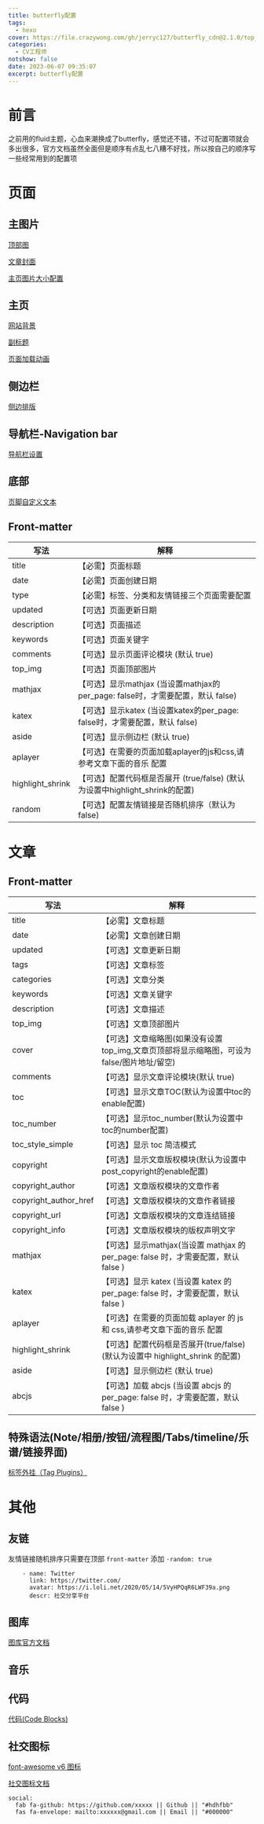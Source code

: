 ```yaml
---
title: butterfly配置
tags:
  - hexo
cover: https://file.crazywong.com/gh/jerryc127/butterfly_cdn@2.1.0/top_img/index.jpg
categories:
  - CV工程师
notshow: false
date: 2023-06-07 09:35:07
excerpt: butterfly配置
---
```

# 前言
之前用的fluid主题，心血来潮换成了butterfly，感觉还不错，不过可配置项就会多出很多，官方文档虽然全面但是顺序有点乱七八糟不好找，所以按自己的顺序写一些经常用到的配置项
# 页面
## 主图片
[顶部图](https://butterfly.js.org/posts/4aa8abbe/#%E9%A0%82%E9%83%A8%E5%9C%96)

[文章封面](https://butterfly.js.org/posts/4aa8abbe/#%E6%96%87%E7%AB%A0%E5%B0%81%E9%9D%A2)

[主页图片大小配置](https://butterfly.js.org/posts/ceeb73f/#%E4%B8%BB%E9%A0%81top-img%E9%A1%AF%E7%A4%BA%E5%A4%A7%E5%B0%8F)

## 主页
[网站背景](https://butterfly.js.org/posts/ceeb73f/#%E7%B6%B2%E7%AB%99%E8%83%8C%E6%99%AF)

[副标题](https://butterfly.js.org/posts/ceeb73f/#%E7%B6%B2%E7%AB%99%E5%89%AF%E6%A8%99%E9%A1%8C)

[页面加载动画](https://butterfly.js.org/posts/ceeb73f/#%E9%A0%81%E9%9D%A2%E5%8A%A0%E8%BC%89%E5%8B%95%E7%95%AB-preloader)

## 侧边栏
[侧边排版](https://butterfly.js.org/posts/4aa8abbe/#%E5%81%B4%E9%82%8A%E6%AC%84%E8%A8%AD%E7%BD%AE-aside)

## 导航栏-Navigation bar

[导航栏设置](https://butterfly.js.org/posts/4aa8abbe/#%E5%B0%8E%E8%88%AA%E6%AC%84%E8%A8%AD%E7%BD%AE-Navigation-bar-settings)

## 底部
[页脚自定义文本](https://butterfly.js.org/posts/4aa8abbe/#%E9%A0%81%E8%85%B3%E8%87%AA%E5%AE%9A%E7%BE%A9%E6%96%87%E6%9C%AC)

## Front-matter

| 写法   | 解释   |
|--------|--------|
|title|	【必需】页面标题|
|date	|【必需】页面创建日期|
|type	|【必需】标签、分类和友情链接三个页面需要配置|
|updated	|【可选】页面更新日期|
|description	|【可选】页面描述|
|keywords	|【可选】页面关键字|
|comments|	【可选】显示页面评论模块 (默认 true)|
|top_img	|【可选】页面顶部图片|
|mathjax|	【可选】显示mathjax (当设置mathjax的per_page: false时，才需要配置，默认 false)|
|katex	|【可选】显示katex (当设置katex的per_page: false时，才需要配置，默认 false)|
|aside	|【可选】显示侧边栏 (默认 true)|
|aplayer	|【可选】在需要的页面加载aplayer的js和css,请参考文章下面的音乐 配置|
|highlight_shrink	|【可选】配置代码框是否展开 (true/false) (默认为设置中highlight_shrink的配置)|
|random	|【可选】配置友情链接是否随机排序（默认为 false)|

# 文章
## Front-matter

| 写法   | 解释   |
|--------|--------|
|title	|【必需】文章标题|
|date	|【必需】文章创建日期|
|updated|	【可选】文章更新日期|
|tags	|【可选】文章标签|
|categories	|【可选】文章分类|
|keywords	|【可选】文章关键字|
|description	|【可选】文章描述|
|top_img	|【可选】文章顶部图片|
|cover	|【可选】文章缩略图(如果没有设置top_img,文章页顶部将显示缩略图，可设为false/图片地址/留空)|
|comments	|【可选】显示文章评论模块(默认 true)|
|toc	|【可选】显示文章TOC(默认为设置中toc的enable配置)|
|toc_number	|【可选】显示toc_number(默认为设置中toc的number配置)|
|toc_style_simple|	【可选】显示 toc 简洁模式|
|copyright	|【可选】显示文章版权模块(默认为设置中post_copyright的enable配置)|
|copyright_author	|【可选】文章版权模块的文章作者|
|copyright_author_href	|【可选】文章版权模块的文章作者链接|
|copyright_url	|【可选】文章版权模块的文章连结链接|
|copyright_info	|【可选】文章版权模块的版权声明文字|
|mathjax|	【可选】显示mathjax(当设置 mathjax 的 per_page: false 时，才需要配置，默认 false )|
|katex	|【可选】显示 katex (当设置 katex 的 per_page: false 时，才需要配置，默认 false )|
|aplayer	|【可选】在需要的页面加载 aplayer 的 js 和 css,请参考文章下面的音乐 配置|
|highlight_shrink|	【可选】配置代码框是否展开(true/false)(默认为设置中 highlight_shrink 的配置)|
|aside	|【可选】显示侧边栏 (默认 true)|
|abcjs	|【可选】加载 abcjs (当设置 abcjs 的 per_page: false 时，才需要配置，默认 false )|

## 特殊语法(Note/相册/按钮/流程图/Tabs/timeline/乐谱/链接界面)
[标签外挂（Tag Plugins）](https://butterfly.js.org/posts/4aa8abbe/#%E6%A8%99%E7%B1%A4%E5%A4%96%E6%8E%9B%EF%BC%88Tag-Plugins%EF%BC%89)

# 其他
## 友链
友情链接随机排序只需要在顶部 `front-matter` 添加 `·random: true`

```
    - name: Twitter
      link: https://twitter.com/
      avatar: https://i.loli.net/2020/05/14/5VyHPQqR6LWF39a.png
      descr: 社交分享平台
```
## 图库
[图库官方文档](https://butterfly.js.org/posts/dc584b87/#%E5%9C%96%E5%BA%AB)

## 音乐

## 代码
[代码(Code Blocks)](https://butterfly.js.org/posts/4aa8abbe/#%E4%BB%A3%E7%A2%BC-Code-Blocks)

## 社交图标
[font-awesome v6 图标](https://fontawesome.com/icons?from=io)

[社交图标文档](https://butterfly.js.org/posts/4aa8abbe/#%E7%A4%BE%E4%BA%A4%E5%9C%96%E6%A8%99-Social-Settings)

```
social:
  fab fa-github: https://github.com/xxxxx || Github || "#hdhfbb"
  fas fa-envelope: mailto:xxxxxx@gmail.com || Email || "#000000"
```
